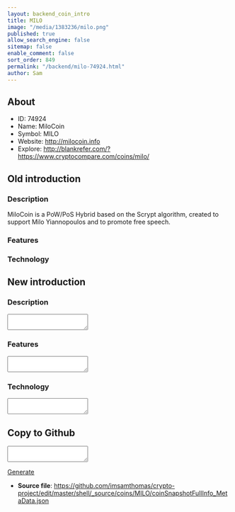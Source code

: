 ```yaml
---
layout: backend_coin_intro
title: MILO
image: "/media/1383236/milo.png"
published: true
allow_search_engine: false
sitemap: false
enable_comment: false
sort_order: 849
permalink: "/backend/milo-74924.html"
author: Sam
---
```


## About

- ID: 74924
- Name: MiloCoin
- Symbol: MILO
- Website: http://milocoin.info
- Explore: http://blankrefer.com/?https://www.cryptocompare.com/coins/milo/


## Old introduction

### Description

<p>MiloCoin is a PoW/PoS Hybrid based on the Scrypt algorithm, created to support Milo Yiannopoulos and to promote free speech. </p>

### Features


### Technology




## New introduction


### Description
<textarea id="meta_description" name="description"></textarea>

### Features
<textarea id="meta_features" name="features"></textarea>

### Technology
<textarea id="meta_technology" name="technology"></textarea>


## Copy to Github

<textarea id="coinsnapshotfullinfo_metadata"></textarea>

<a href="#gen" onclick="generateMetaDatJson()">Generate</a>

- **Source file**: <a href="https://github.com/imsamthomas/crypto-project/edit/master/shell/_source/coins/MILO/coinSnapshotFullInfo_MetaData.json">https://github.com/imsamthomas/crypto-project/edit/master/shell/_source/coins/MILO/coinSnapshotFullInfo_MetaData.json</a>

